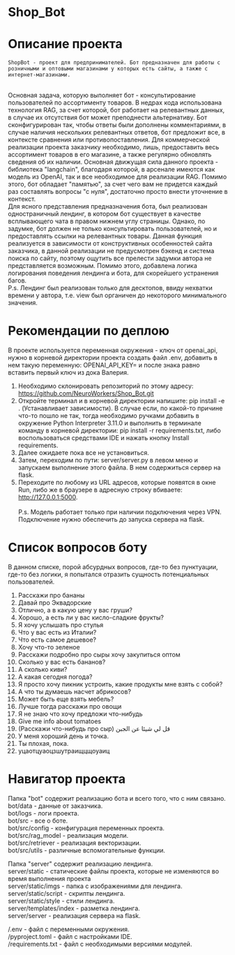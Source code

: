 # Shop_Bot

# Описание проекта
    ShopBot - проект для предпринимателей. Бот предназначен для работы с розничными и оптовыми магазинами у которых есть сайты, а также с интернет-магазинами.
<br>Основная задача, которую выполняет бот - консультирование пользователей по ассортименту товаров. В недрах кода использована технология RAG,
за счет которой, бот работает на релевантных данных, в случае их отсутствия бот может преподнести альтернативу. Бот сконфигурирован так, чтобы
ответы были дополнены комментариями, в случае наличия нескольких релевантных ответов, бот предложит все, в контексте сравнения или противопоставления.
Для коммерческой реализации проекта заказчику необходимо, лишь, предоставить весь ассортимент товаров в его магазине, а также регулярно обновлять сведения
об их наличии. Основная движущая сила данного проекта - библиотека "langchain", благодаря которой, в арсенале имеются как модель из OpenAI, так и все необходимое
для реализации RAG. Помимо этого, бот обладает "памятью", за счет чего вам не придется каждый раз составлять вопросы "с нуля", достаточно просто внести
уточнение в контекст.<br>Для ясного представления предназначения бота, был реализован одностраничный лендинг, в котором бот существует в качестве всплывающего
чата в правом нижнем углу страницы. Однако, по задумке, бот должен не только консультировать пользователей, но и предоставлять ссылки на релевантных товары. 
Данная функция реализуется в зависимости от конструктивных особенностей сайта заказчика, в данной реализации не предусмотрен бэкенд и система поиска по сайту,
поэтому ощутить все прелести задумки автора не представляется возможным. Помимо этого, добавлена логика логирования поведения лендинга и бота, для скорейшего
устранения багов.<br>
P.s. Лендинг был реализован только для десктопов, ввиду нехватки времени у автора, т.е. view был органичен до некоторого минимального значения.  

# Рекомендации по деплою
В проекте используется переменная окружения - ключ от openai_api, нужно в корневой директории проекта создать файл .env, добавить в нем такую переменную: OPENAI_API_KEY= и после знака равно вставить первый ключ из дока Валерия.
1) Необходимо склонировать репозиторий по этому адресу: https://github.com/NeuroWorkers/Shop_Bot.git
2) Откройте терминал и в корневой директории напишите: pip install -e . (Устанавливает зависимости). В случае если, по какой-то причине что-то
пошло не так, тогда необходимо ручками добавить в окружение Python Interpreter 3.11.0 и выполнить в терминале команду в корневой директории: pip install -r requirements.txt, 
либо воспользоваться средствами IDE и нажать кнопку Install requirements.
3) Далее ожидаете пока все не установиться.
4) Затем, переходим по пути: server/server.py в левом меню и запускаем выполнение этого файла. В нем содержиться сервер на flask.
5) Переходите по любому из URL адресов, которые появятся в окне Run, либо же в браузере в адресную строку вбиваете: http://127.0.0.1:5000.
<br><br>P.s. Модель работает только при наличии подключения через VPN. Подключение нужно обеспечить до запуска сервера на flask.

# Список вопросов боту
В данном списке, порой абсурдных вопросов, где-то без пунктуации, где-то без логики, я попытался отразить сущность потенциальных пользователей.
1) Расскажи про бананы
2) Давай про Эквадорские
3) Отлично, а в какую цену у вас груши?
4) Хорошо, а есть ли у вас кисло-сладкие фрукты?
5) Я хочу услышать про стулья
6) Что у вас есть из Италии?
7) Что есть самое дешевое?
8) Хочу что-то зеленое
9) Расскажи подробно про сыры хочу закупиться оптом
10) Сколько у вас есть бананов?
11) А сколько киви?
12) А какая сегодня погода?
13) Я просто хочу пикник устроить, какие продукты мне взять с собой?
14) А что ты думаешь насчет абрикосов?
15) Может быть еще взять мебель?
16) Лучше тогда расскажи про овощи
17) Я не знаю что хочу предложи что-нибудь
18) Give me info about tomatoes
19) (Расскажи что-нибудь про сыр) قل لي شيئا عن الجبن
20) У меня хороший день и точка.
21) Ты плохая, пока.
22) уцаотцуаоцзшутраищцщоуаиц

# Навигатор проекта 
Папка "bot" содержит реализацию бота и всего того, что с ним связано.<br>
bot/data - данные от заказчика.<br>
bot/logs - логи проекта.<br>
bot/src - все о боте.<br>
bot/src/config - конфигурация переменных проекта.<br>
bot/src/rag_model - реализация модели.<br> 
bot/src/retriever - реализация векторизации.<br>
bot/src/utils - различные вспомогательные функции.<br>

Папка "server" содержит реализацию лендинга.<br>
server/static - статические файлы проекта, которые не изменяются во время выполнения проекта<br>
server/static/imgs - папка с изображениями для лендинга.<br>
server/static/script - скрипты лендинга.<br>
server/static/style - стили лендинга.<br>
server/templates/index - разметка лендинга.<br>
server/server - реализация сервера на flask.<br>

/.env - файл с переменными окружения.<br>
/pyproject.toml - файл с настройками IDE.<br>
/requirements.txt - файл с необходимыми версиями модулей.